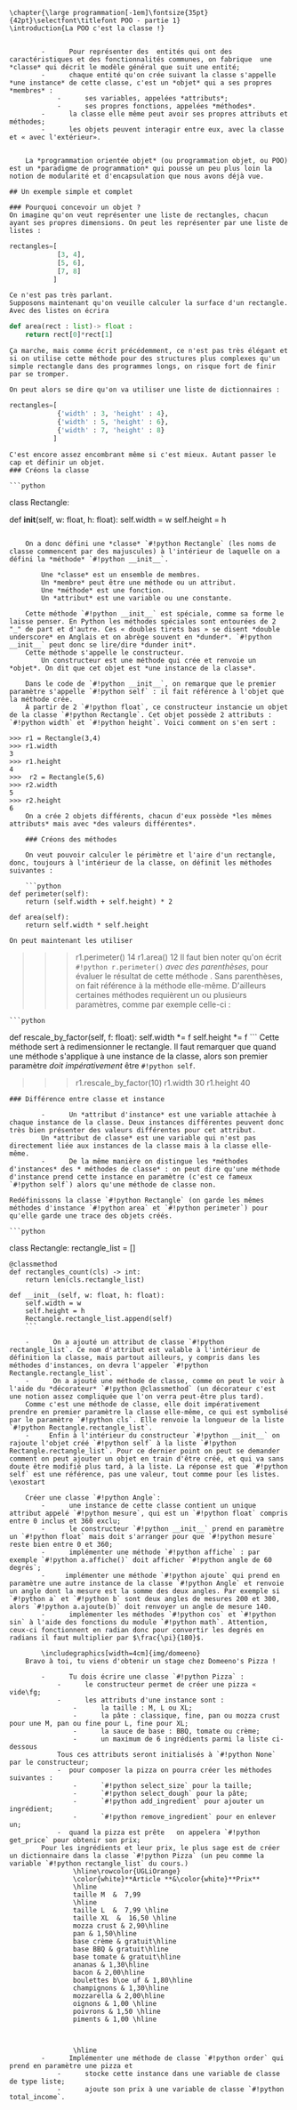     \chapter{\large programmation[-1em]\fontsize{35pt}{42pt}\selectfont\titlefont POO - partie 1}
    \introduction{La POO c'est la classe !}
    

            -      Pour représenter des  entités qui ont des caractéristiques et des fonctionnalités communes, on fabrique  une *classe* qui décrit le modèle général que suit une entité;
            -      chaque entité qu'on crée suivant la classe s'appelle *une instance* de cette classe, c'est un *objet* qui a ses propres *membres* :
                -      ses variables, appelées *attributs*;
                -      ses propres fonctions, appelées *méthodes*.    
            -      la classe elle même peut avoir ses propres attributs et méthodes;
            -      les objets peuvent interagir entre eux, avec la classe et « avec l'extérieur».
        
    
        La *programmation orientée objet* (ou programmation objet, ou POO) est un *paradigme de programmation* qui pousse un peu plus loin la notion de modularité et d'encapsulation que nous avons déjà vue. 
        
    ## Un exemple simple et complet
    
    ### Pourquoi concevoir un objet ?
    On imagine qu'on veut représenter une liste de rectangles, chacun ayant ses propres dimensions. On peut les représenter par une liste de listes :
```python
rectangles=[
            [3, 4], 
            [5, 6], 
            [7, 8]
           ]
```
    Ce n'est pas très parlant. 
    Supposons maintenant qu'on veuille calculer la surface d'un rectangle. Avec des listes on écrira
```python
def area(rect : list)-> float :
    return rect[0]*rect[1]
```
    Ça marche, mais comme écrit précédemment, ce n'est pas très élégant et si on utilise cette méthode pour des structures plus complexes qu'un simple rectangle dans des programmes longs, on risque fort de finir par se tromper.
    
    On peut alors se dire qu'on va utiliser une liste de dictionnaires :
```python
rectangles=[
            {'width' : 3, 'height' : 4}, 
            {'width' : 5, 'height' : 6}, 
            {'width' : 7, 'height' : 8}
           ]
```

    C'est encore assez encombrant même si c'est mieux. Autant passer le cap et définir un objet.
    ### Créons la classe
    
    ```python
class Rectangle:

def __init__(self, w: float, h: float):
    self.width = w
    self.height = h
```
    
    On a donc défini une *classe* `#!python Rectangle` (les noms de classe commencent par des majuscules) à l'intérieur de laquelle on a défini la *méthode* `#!python __init__`.
    
        Une *classe* est un ensemble de membres.
        Un *membre* peut être une méthode ou un attribut.
        Une *méthode* est une fonction.
        Un *attribut* est une variable ou une constante.
    
    Cette méthode `#!python __init__` est spéciale, comme sa forme le laisse penser. En Python les méthodes spéciales sont entourées de 2 "_" de part et d'autre. Ces « doubles tirets bas » se disent *double underscore* en Anglais et on abrège souvent en *dunder*. `#!python __init__` peut donc se lire/dire *dunder init*.
    Cette méthode s'appelle le constructeur.
        Un constructeur est une méthode qui crée et renvoie un *objet*. On dit que cet objet est *une instance de la classe*.
    
    Dans le code de `#!python __init__`, on remarque que le premier paramètre s'appelle `#!python self` : il fait référence à l'objet que la méthode crée.
    À partir de 2 `#!python float`, ce constructeur instancie un objet de la classe `#!python Rectangle`. Cet objet possède 2 attributs : `#!python width` et `#!python height`. Voici comment on s'en sert :
    
>>> r1 = Rectangle(3,4)
>>> r1.width
3
>>> r1.height
4
>>>  r2 = Rectangle(5,6)
>>> r2.width
5
>>> r2.height
6
    On a crée 2 objets différents, chacun d'eux possède *les mêmes attributs* mais avec *des valeurs différentes*.
    
    ### Créons des méthodes
    
    On veut pouvoir calculer le périmètre et l'aire d'un rectangle, donc, toujours à l'intérieur de la classe, on définit les méthodes suivantes :
    
    ```python
def perimeter(self):
    return (self.width + self.height) * 2
        
def area(self):
    return self.width * self.height
```
    
    
    On peut maintenant les utiliser 
    
>>> r1.perimeter()
14
>>> r1.area()
>>> 12
        Il faut bien noter qu'on écrit `#!python r.perimeter()` *avec des parenthèses*, pour évaluer le résultat de cette méthode . Sans parenthèses, on fait référence à la méthode elle-même.
    D'ailleurs certaines méthodes requièrent un ou plusieurs paramètres, comme par exemple celle-ci :
    
    ```python
def rescale_by_factor(self, f: float):
    self.width *= f
    self.height *= f
        ```
    Cette méthode sert à redimensionner le rectangle. Il faut remarquer que quand une méthode s'applique à une instance de la classe, alors son premier paramètre *doit impérativement* être `#!python self`.
    
>>> r1.rescale_by_factor(10)
>>> r1.width
30
>>> r1.height
40
    
    ### Différence entre classe et instance
    
            -      Un *attribut d'instance* est une variable attachée à chaque instance de la classe. Deux instances différentes peuvent donc très bien présenter des valeurs différentes pour cet attribut.
            Un *attribut de classe* est une variable qui n'est pas directement liée aux instances de la classe mais à la classe elle-même.
            -      De la même manière on distingue les *méthodes d'instances* des * méthodes de classe* : on peut dire qu'une méthode d'instance prend cette instance en paramètre (c'est ce fameux `#!python self`) alors qu'une méthode de classe non.
    
    Redéfinissons la classe `#!python Rectangle` (on garde les mêmes méthodes d'instance `#!python area` et `#!python perimeter`) pour qu'elle garde une trace des objets créés.
    
    ```python
class Rectangle:
    rectangle_list = []
    
    @classmethod
    def rectangles_count(cls) -> int:
        return len(cls.rectangle_list)
    
    def __init__(self, w: float, h: float):
        self.width = w
        self.height = h
        Rectangle.rectangle_list.append(self)
        ```
    
        -      On a ajouté un attribut de classe `#!python rectangle_list`. Ce nom d'attribut est valable à l'intérieur de définition la classe, mais partout ailleurs, y compris dans les méthodes d'instances, on devra l'appeler `#!python Rectangle.rectangle_list`.
        -      On a ajouté une méthode de classe, comme on peut le voir à l'aide du *décorateur* `#!python @classmethod` (un décorateur c'est une notion assez compliquée que l'on verra peut-être plus tard).
        Comme c'est une méthode de classe, elle doit impérativement prendre en premier paramètre la classe elle-même, ce qui est symbolisé par le paramètre `#!python cls`. Elle renvoie la longueur de la liste `#!python Rectangle.rectangle_list`.
        -     Enfin à l'intérieur du constructeur `#!python __init__` on rajoute l'objet créé `#!python self` à la liste `#!python Rectangle.rectangle_list`. Pour ce dernier point on peut se demander comment on peut ajouter un objet en train d'être créé, et qui va sans doute être modifié plus tard, à la liste. La réponse est que `#!python self` est une référence, pas une valeur, tout comme pour les listes.
    \exostart
    
        Créer une classe `#!python Angle`:
            -      une instance de cette classe contient un unique attribut appelé `#!python mesure`, qui est un `#!python float` compris entre 0 inclus et 360 exclu;
            -      le constructeur `#!python __init__` prend en paramètre un `#!python float` mais doit s'arranger pour que `#!python mesure` reste bien entre 0 et 360;
            -      implémenter une méthode `#!python affiche` : par exemple `#!python a.affiche()` doit afficher `#!python angle de 60 degrés`;
            -     implémenter une méthode `#!python ajoute` qui prend en paramètre une autre instance de la classe `#!python Angle` et renvoie un angle dont la mesure est la somme des deux angles. Par exemple si `#!python a` et `#!python b` sont deux angles de mesures 200 et 300, alors `#!python a.ajoute(b)` doit renvoyer un angle de mesure 140.
            -      implémenter les méthodes `#!python cos` et `#!python sin` à l'aide des fonctions du module `#!python math`. Attention, ceux-ci fonctionnent en radian donc pour convertir les degrés en radians il faut multiplier par $\frac{\pi}{180}$.
    
            \includegraphics[width=4cm]{img/domeeno}
        Bravo à toi, tu viens d'obtenir un stage chez Domeeno's Pizza ! 
        
            -      Tu dois écrire une classe `#!python Pizza` :
                -      le constructeur permet de créer une pizza « vide\fg;
                -      les attributs d'une instance sont :
                    -      la taille : M, L ou XL;
                    -      la pâte : classique, fine, pan ou mozza crust pour une M, pan ou fine pour L, fine pour XL;
                    -      la sauce de base : BBQ, tomate ou crème;
                    -      un maximum de 6 ingrédients parmi la liste ci-dessous    
                Tous ces attributs seront initialisés à `#!python None` par le constructeur;
                -  pour composer la pizza on pourra créer les méthodes suivantes :
                    -      `#!python select_size` pour la taille;
                    -      `#!python select_dough` pour la pâte;
                    -      `#!python add_ingredient` pour ajouter un ingrédient;
                    -      `#!python remove_ingredient` pour en enlever un;
                -  quand la pizza est prête   on appelera `#!python get_price` pour obtenir son prix;
            Pour les ingrédients et leur prix, le plus sage est de créer un dictionnaire dans la classe `#!python Pizza` (un peu comme la variable `#!python rectangle_list` du cours.)
                    \hline\rowcolor{UGLiOrange}
                    \color{white}**Article **&\color{white}**Prix** 
                    \hline
                    taille M  &  7,99 
                    \hline
                    taille L  &  7,99 \hline
                    taille XL  &  16,50 \hline
                    mozza crust & 2,90\hline
                    pan & 1,50\hline
                    base crème & gratuit\hline
                    base BBQ & gratuit\hline
                    base tomate & gratuit\hline
                    ananas & 1,30\hline
                    bacon & 2,00\hline
                    boulettes b\oe uf & 1,80\hline
                    champignons & 1,30\hline
                    mozzarella & 2,00\hline
                    oignons & 1,00 \hline
                    poivrons & 1,50 \hline
                    piments & 1,00 \hline
                    
                    
                    
                    \hline
            -      Implémenter une méthode de classe `#!python order` qui prend en paramètre une pizza et
                -      stocke cette instance dans une variable de classe de type liste;
                -      ajoute son prix à une variable de classe `#!python total_income`.
